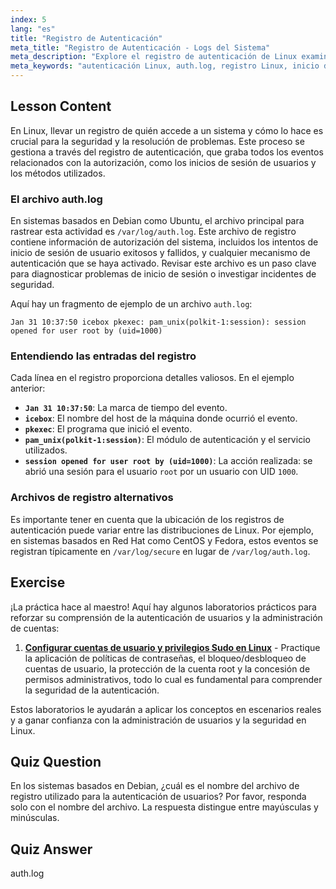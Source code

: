 ```yaml
---
index: 5
lang: "es"
title: "Registro de Autenticación"
meta_title: "Registro de Autenticación - Logs del Sistema"
meta_description: "Explore el registro de autenticación de Linux examinando el archivo /var/log/auth.log. Esta guía ayuda a los principiantes a comprender los eventos de inicio de sesión de usuario, los métodos de autenticación y cómo solucionar problemas de acceso para mejorar la seguridad de Linux."
meta_keywords: "autenticación Linux, auth.log, registro Linux, inicio de sesión usuario, seguridad Linux, autorización sistema, solucionar inicio sesión, métodos autenticación, principiante, tutorial, guía, log seguro"
---
```


## Lesson Content

En Linux, llevar un registro de quién accede a un sistema y cómo lo hace es crucial para la seguridad y la resolución de problemas. Este proceso se gestiona a través del registro de autenticación, que graba todos los eventos relacionados con la autorización, como los inicios de sesión de usuarios y los métodos utilizados.

### El archivo auth.log

En sistemas basados en Debian como Ubuntu, el archivo principal para rastrear esta actividad es `/var/log/auth.log`. Este archivo de registro contiene información de autorización del sistema, incluidos los intentos de inicio de sesión de usuario exitosos y fallidos, y cualquier mecanismo de autenticación que se haya activado. Revisar este archivo es un paso clave para diagnosticar problemas de inicio de sesión o investigar incidentes de seguridad.

Aquí hay un fragmento de ejemplo de un archivo `auth.log`:

```plaintext
Jan 31 10:37:50 icebox pkexec: pam_unix(polkit-1:session): session opened for user root by (uid=1000)
```

### Entendiendo las entradas del registro

Cada línea en el registro proporciona detalles valiosos. En el ejemplo anterior:

- **`Jan 31 10:37:50`**: La marca de tiempo del evento.
- **`icebox`**: El nombre del host de la máquina donde ocurrió el evento.
- **`pkexec`**: El programa que inició el evento.
- **`pam_unix(polkit-1:session)`**: El módulo de autenticación y el servicio utilizados.
- **`session opened for user root by (uid=1000)`**: La acción realizada: se abrió una sesión para el usuario `root` por un usuario con UID `1000`.

### Archivos de registro alternativos

Es importante tener en cuenta que la ubicación de los registros de autenticación puede variar entre las distribuciones de Linux. Por ejemplo, en sistemas basados en Red Hat como CentOS y Fedora, estos eventos se registran típicamente en `/var/log/secure` en lugar de `/var/log/auth.log`.

## Exercise

¡La práctica hace al maestro! Aquí hay algunos laboratorios prácticos para reforzar su comprensión de la autenticación de usuarios y la administración de cuentas:

1. **[Configurar cuentas de usuario y privilegios Sudo en Linux](https://labex.io/es/labs/comptia-configure-user-accounts-and-sudo-privileges-in-linux-590856)** - Practique la aplicación de políticas de contraseñas, el bloqueo/desbloqueo de cuentas de usuario, la protección de la cuenta root y la concesión de permisos administrativos, todo lo cual es fundamental para comprender la seguridad de la autenticación.

Estos laboratorios le ayudarán a aplicar los conceptos en escenarios reales y a ganar confianza con la administración de usuarios y la seguridad en Linux.

## Quiz Question

En los sistemas basados en Debian, ¿cuál es el nombre del archivo de registro utilizado para la autenticación de usuarios? Por favor, responda solo con el nombre del archivo. La respuesta distingue entre mayúsculas y minúsculas.

## Quiz Answer

auth.log

